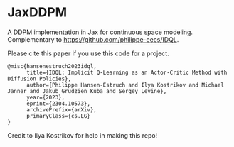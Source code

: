 # JaxDDPM
A DDPM implementation in Jax for continuous space modeling. Complementary to https://github.com/philippe-eecs/IDQL.

Please cite this paper if you use this code for a project.

```
@misc{hansenestruch2023idql,
      title={IDQL: Implicit Q-Learning as an Actor-Critic Method with Diffusion Policies}, 
      author={Philippe Hansen-Estruch and Ilya Kostrikov and Michael Janner and Jakub Grudzien Kuba and Sergey Levine},
      year={2023},
      eprint={2304.10573},
      archivePrefix={arXiv},
      primaryClass={cs.LG}
}
```

Credit to Ilya Kostrikov for help in making this repo!
